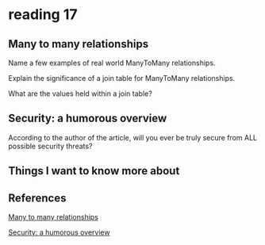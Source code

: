 # reading 17

## Many to many relationships


Name a few examples of real world ManyToMany relationships.


Explain the significance of a join table for ManyToMany relationships.


What are the values held within a join table?


## Security: a humorous overview



According to the author of the article, will you ever be truly secure from ALL possible security threats?



## Things I want to know more about


## References

[Many to many relationships](https://www.baeldung.com/hibernate-many-to-many)

[Security: a humorous overview](http://scholar.harvard.edu/files/mickens/files/thisworldofours.pdf)